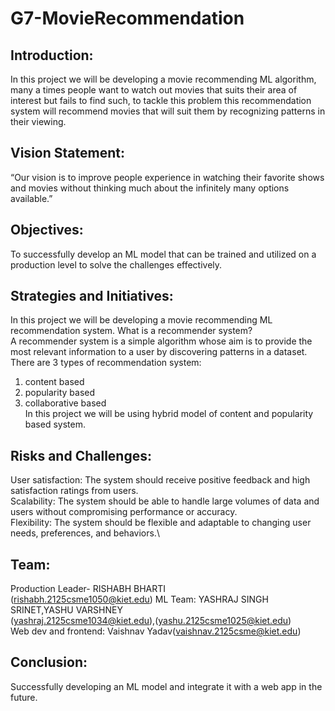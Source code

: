 # G7-MovieRecommendation

## Introduction:

In this project we will be developing a movie recommending ML algorithm, many a times
people want to watch out movies that suits their area of interest but fails to find such, to
tackle this problem this recommendation system will recommend movies that will suit them
by recognizing patterns in their viewing.

## Vision Statement:

“Our vision is to improve people experience in watching their favorite shows and movies
without thinking much about the infinitely many options available.”

## Objectives:

To successfully develop an ML model that can be trained and utilized on a production level to solve
the challenges effectively.

## Strategies and Initiatives:

In this project we will be developing a movie recommending ML recommendation system.
What is a recommender system?\
A recommender system is a simple algorithm whose aim is to provide the most relevant
information to a user by discovering patterns in a dataset.\
There are 3 types of recommendation system:
1. content based
2. popularity based
3. collaborative based\
In this project we will be using hybrid model of content and popularity based system.

## Risks and Challenges:

User satisfaction: The system should receive positive feedback and high satisfaction ratings
from users.\
Scalability: The system should be able to handle large volumes of data and users without
compromising performance or accuracy.\
Flexibility: The system should be flexible and adaptable to changing user needs,
preferences, and behaviors.\

## Team:

Production Leader- RISHABH BHARTI\
(rishabh.2125csme1050@kiet.edu)
ML Team: YASHRAJ SINGH SRINET,YASHU VARSHNEY\
(yashraj.2125csme1034@kiet.edu),(yashu.2125csme1025@kiet.edu)\
Web dev and frontend: Vaishnav Yadav(vaishnav.2125csme@kiet.edu)

## Conclusion: 

Successfully developing an ML model and integrate it with a web app in the future.
